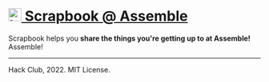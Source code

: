 # [<img src="https://assemble.hackclub.com/invert.png" height="26" alt="Logo"> Scrapbook @ Assemble](https://assemble.hackclub.com/)

Scrapbook helps you **share the things you're getting up to at Assemble!** Assemble!

---

Hack Club, 2022. MIT License.
